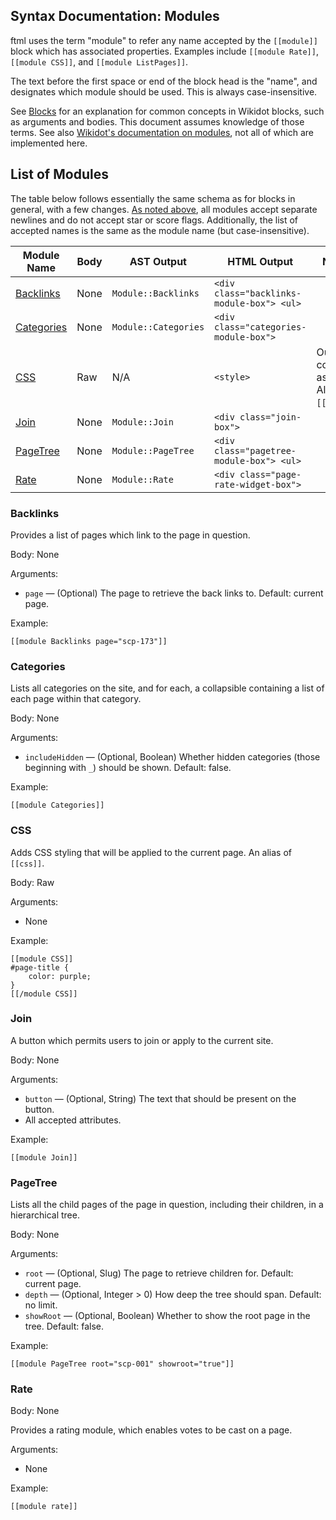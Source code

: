 ## Syntax Documentation: Modules

ftml uses the term "module" to refer any name accepted by the `[[module]]` block which has associated properties. Examples include `[[module Rate]]`, `[[module CSS]]`, and `[[module ListPages]]`.

The text before the first space or end of the block head is the "name", and designates which module should be used. This is always case-insensitive.

See [Blocks](Blocks.md) for an explanation for common concepts in Wikidot blocks, such as arguments and bodies.  This document assumes knowledge of those terms. See also [Wikidot's documentation on modules](https://www.wikidot.com/doc-modules:start), not all of which are implemented here.

## List of Modules

The table below follows essentially the same schema as for blocks in general, with a few changes. [As noted above](#blocks), all modules accept separate newlines and do not accept star or score flags. Additionally, the list of accepted names is the same as the module name (but case-insensitive).

| Module Name               | Body | AST Output           | HTML Output                               | Notes |
|---------------------------|------|----------------------|-------------------------------------------|-------|
| [Backlinks](#backlinks)   | None | `Module::Backlinks`  | `<div class="backlinks-module-box"> <ul>` | |
| [Categories](#categories) | None | `Module::Categories` | `<div class="categories-module-box">`     | |
| [CSS](#css)               | Raw  | N/A                  | `<style>`                                 | Outputs contents as CSS. Alias for `[[css]]`. |
| [Join](#join)             | None | `Module::Join`       | `<div class="join-box">`                  | |
| [PageTree](#pagetree)     | None | `Module::PageTree`   | `<div class="pagetree-module-box"> <ul>`  | |
| [Rate](#rate)             | None | `Module::Rate`       | `<div class="page-rate-widget-box">`      | |

### Backlinks

Provides a list of pages which link to the page in question.

Body: None

Arguments:
* `page` &mdash; (Optional) The page to retrieve the back links to. Default: current page.

Example:

```
[[module Backlinks page="scp-173"]]
```

### Categories

Lists all categories on the site, and for each, a collapsible containing a list of each page within that category.

Body: None

Arguments:
* `includeHidden` &mdash; (Optional, Boolean) Whether hidden categories (those beginning with `_`) should be shown. Default: false.

Example:

```
[[module Categories]]
```

### CSS

Adds CSS styling that will be applied to the current page. An alias of `[[css]]`.

Body: Raw

Arguments:
* None

Example:

```
[[module CSS]]
#page-title {
    color: purple;
}
[[/module CSS]]
```

### Join

A button which permits users to join or apply to the current site.

Body: None

Arguments:
* `button` &mdash; (Optional, String) The text that should be present on the button.
* All accepted attributes.

Example:

```
[[module Join]]
```

### PageTree

Lists all the child pages of the page in question, including their children, in a hierarchical tree.

Body: None

Arguments:
* `root` &mdash; (Optional, Slug) The page to retrieve children for. Default: current page.
* `depth` &mdash; (Optional, Integer > 0) How deep the tree should span. Default: no limit.
* `showRoot` &mdash; (Optional, Boolean) Whether to show the root page in the tree. Default: false.

Example:

```
[[module PageTree root="scp-001" showroot="true"]]
```

### Rate

Body: None

Provides a rating module, which enables votes to be cast on a page.

Arguments:
* None

Example:
```
[[module rate]]
```
